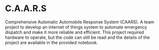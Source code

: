 # C.A.A.R.S
Comprehensive Automatic Automobile Response System (CAARS). A team project to develop an internet of things system to automate emergency dispatch and make it more reliable and efficient. This project required hardware to operate, but the code can still be read and the details of the project are available in the provided notebook.
